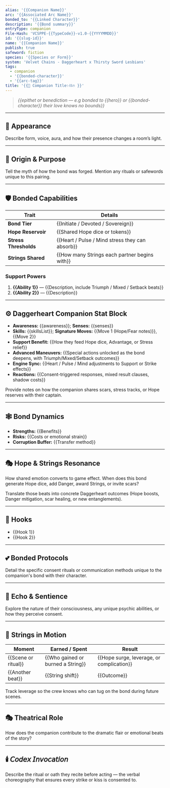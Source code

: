 ```yaml
---
alias: '{{Companion Name}}'
arc: '{{Associated Arc Name}}'
bonded_to: '{{Linked Character}}'
description: '{{Bond summary}}'
entryType: companion
File-Hash: 'VCSPPE-{{TypeCode}}-v1.0-{{YYYYMMDD}}'
id: '{{slug-id}}'
name: '{{Companion Name}}'
publish: true
safeword: fiction
species: '{{Species or Form}}'
system: 'Velvet Chains - Daggerheart x Thirsty Sword Lesbians'
tags:
  - companion
  - '{{bonded-character}}'
  - '{{arc-tag}}'
title: '{{🤝 Companion Title✨⛓️🔥 }}'
---
```


> _{{epithet or benediction — e.g bonded to {{hero}} or {{bonded-character}} their love knows no
> bounds}}_

---

## 🧝 Appearance

Describe form, voice, aura, and how their presence changes a room’s light.

---

## 🧬 Origin & Purpose

Tell the myth of how the bond was forged. Mention any rituals or safewords unique to this pairing.

---

## 🛡️ Bonded Capabilities

| Trait                 | Details                                         |
| --------------------- | ----------------------------------------------- |
| **Bond Tier**         | {{Initiate / Devoted / Sovereign}}              |
| **Hope Reservoir**    | {{Shared Hope dice or tokens}}                  |
| **Stress Thresholds** | {{Heart / Pulse / Mind stress they can absorb}} |
| **Strings Shared**    | {{How many Strings each partner begins with}}   |

### Support Powers

1. **{{Ability 1}}** — {{Description, include Triumph / Mixed / Setback beats}}
2. **{{Ability 2}}** — {{Description}}

---

## ⚙️ Daggerheart Companion Stat Block

- **Awareness:** {{awareness}}; **Senses:** {{senses}}
- **Skills:** {{skillsList}}; **Signature Moves:** {{Move 1 (Hope/Fear notes)}}, {{Move 2}}
- **Support Benefit:** {{How they feed Hope dice, Advantage, or Stress relief}}
- **Advanced Maneuvers:**
  {{Special actions unlocked as the bond deepens, with Triumph/Mixed/Setback outcomes}}
- **Engine Sync:** {{Heart / Pulse / Mind adjustments to Support or Strike effects}}
- **Reactions:** {{Consent-triggered responses, mixed result clauses, shadow costs}}

Provide notes on how the companion shares scars, stress tracks, or Hope reserves with their captain.

---

## 🕸️ Bond Dynamics

- **Strengths:** {{Benefits}}
- **Risks:** {{Costs or emotional strain}}
- **Corruption Buffer:** {{Transfer method}}

---

## 🎭 Hope & Strings Resonance

How shared emotion converts to game effect. When does this bond generate Hope dice, add Danger,
award Strings, or invite scars?

Translate those beats into concrete Daggerheart outcomes (Hope boosts, Danger mitigation, scar
healing, or new entanglements).

---

## 📝 Hooks

- {{Hook 1}}
- {{Hook 2}}

---

## 💕 Bonded Protocols

Detail the specific consent rituals or communication methods unique to the companion's bond with
their character.

---

## 🧬 Echo & Sentience

Explore the nature of their consciousness, any unique psychic abilities, or how they perceive
consent.

---

## 🎴 Strings in Motion

| Moment              | Earned / Spent                    | Result                                    |
| ------------------- | --------------------------------- | ----------------------------------------- |
| {{Scene or ritual}} | {{Who gained or burned a String}} | {{Hope surge, leverage, or complication}} |
| {{Another beat}}    | {{String shift}}                  | {{Outcome}}                               |

Track leverage so the crew knows who can tug on the bond during future scenes.

---

## 🎭 Theatrical Role

How does the companion contribute to the dramatic flair or emotional beats of the story?

---

## 🕯️ 𝘊𝘰𝘥𝘦𝘹 𝘐𝘯𝘷𝘰𝘤𝘢𝘵𝘪𝘰𝘯

Describe the ritual or oath they recite before acting — the verbal choreography that ensures every
strike or kiss is consented to.
